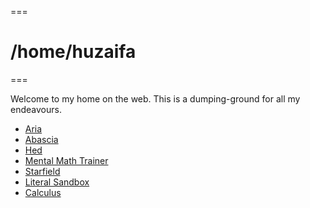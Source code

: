 ===
# /home/huzaifa
===

Welcome to my home on the web. This is a dumping-ground for all my endeavours.

- [Aria](aria/)
- [Abascia](abascia/)
- [Hed](hed/)
- [Mental Math Trainer](mental_math/)
- [Starfield](starfield/)
- [Literal Sandbox](literal_sandbox/)
- [Calculus](calculus/)
